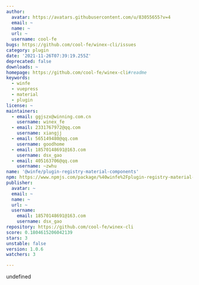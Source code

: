 ```yaml
---
author:
  avatar: https://avatars.githubusercontent.com/u/83055655?v=4
  email: ~
  name: ~
  url: ~
  username: cool-fe
bugs: https://github.com/cool-fe/winex-cli/issues
category: plugin
date: '2021-11-26T07:39:19.255Z'
deprecated: false
downloads: ~
homepage: https://github.com/cool-fe/winex-cli#readme
keywords:
  - winfe
  - vuepress
  - material
  - plugin
license: ~
maintainers:
  - email: ggjszx@winning.com.cn
    username: winex_fe
  - email: 2331767972@qq.com
    username: xiangjj
  - email: 565149480@qq.com
    username: goodhome
  - email: 18570148691@163.com
    username: dsx_gao
  - email: 405163706@qq.com
    username: ~zwhu
name: '@winfe/plugin-registry-material-components'
npm: https://www.npmjs.com/package/%40winfe%2Fplugin-registry-material-components
publisher:
  avatar: ~
  email: ~
  name: ~
  url: ~
  username:
    email: 18570148691@163.com
    username: dsx_gao
repository: https://github.com/cool-fe/winex-cli
score: 0.1804615206042139
stars: 3
unstable: false
version: 1.0.6
watchers: 3

---
```


undefined